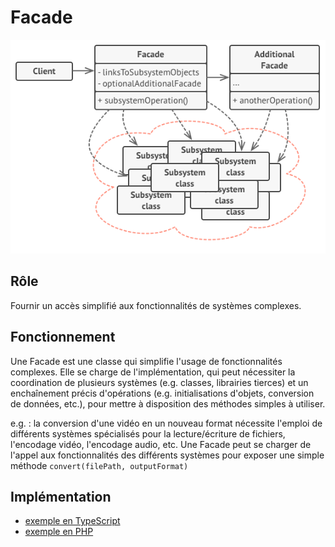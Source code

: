 # Facade

<p align="center"><img src="../img/facade_diagram.png" alt="Facade diagram" title="Facade diagram"></p>

## Rôle

Fournir un accès simplifié aux fonctionnalités de systèmes complexes.

## Fonctionnement

Une Facade est une classe qui simplifie l'usage de fonctionnalités complexes. Elle se charge de l'implémentation, qui peut nécessiter la coordination de plusieurs systèmes (e.g. classes, librairies tierces) et un enchaînement précis d'opérations (e.g. initialisations d'objets, conversion de données, etc.), pour mettre à disposition des méthodes simples à utiliser.

e.g. : la conversion d'une vidéo en un nouveau format nécessite l'emploi de différents systèmes spécialisés pour la lecture/écriture de fichiers, l'encodage vidéo, l'encodage audio, etc. Une Facade peut se charger de l'appel aux fonctionnalités des différents systèmes pour exposer une simple méthode `convert(filePath, outputFormat)`

## Implémentation

- [exemple en TypeScript](./examples/facade.ts "Facade - exemple Typescript")
- [exemple en PHP](./examples/facade.php "Facade - exemple PHP")
